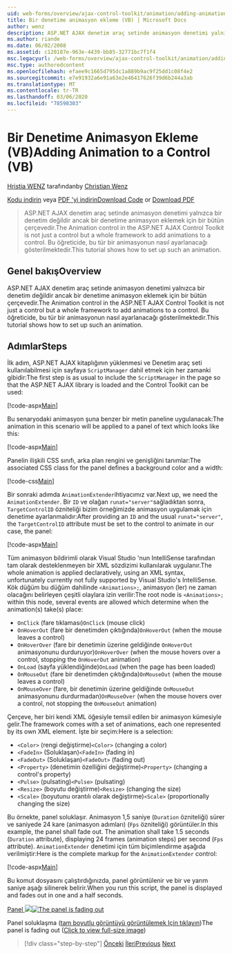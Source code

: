 ```yaml
---
uid: web-forms/overview/ajax-control-toolkit/animation/adding-animation-to-a-control-vb
title: Bir denetime animasyon ekleme (VB) | Microsoft Docs
author: wenz
description: ASP.NET AJAX denetim araç setinde animasyon denetimi yalnızca bir denetim değildir ancak bir denetime animasyon eklemek için bir bütün çerçevedir. Bu öğreticide nasıl yapılacağı gösterilmektedir...
ms.author: riande
ms.date: 06/02/2008
ms.assetid: c120187e-963e-4439-bb85-32771bc7f1f4
msc.legacyurl: /web-forms/overview/ajax-control-toolkit/animation/adding-animation-to-a-control-vb
msc.type: authoredcontent
ms.openlocfilehash: efaee9c1665d795dc1a889b9ac9f25dd1c08f4e2
ms.sourcegitcommit: e7e91932a6e91a63e2e46417626f39d6b244a3ab
ms.translationtype: MT
ms.contentlocale: tr-TR
ms.lasthandoff: 03/06/2020
ms.locfileid: "78598303"
---
```

# <a name="adding-animation-to-a-control-vb"></a><span data-ttu-id="be885-104">Bir Denetime Animasyon Ekleme (VB)</span><span class="sxs-lookup"><span data-stu-id="be885-104">Adding Animation to a Control (VB)</span></span>

<span data-ttu-id="be885-105">[Hristia WENZ](https://github.com/wenz) tarafından</span><span class="sxs-lookup"><span data-stu-id="be885-105">by [Christian Wenz](https://github.com/wenz)</span></span>

<span data-ttu-id="be885-106">[Kodu indirin](https://download.microsoft.com/download/f/9/a/f9a26acd-8df4-4484-8a18-199e4598f411/Animation1.vb.zip) veya [PDF 'yi indirin](https://download.microsoft.com/download/6/7/1/6718d452-ff89-4d3f-a90e-c74ec2d636a3/animation1VB.pdf)</span><span class="sxs-lookup"><span data-stu-id="be885-106">[Download Code](https://download.microsoft.com/download/f/9/a/f9a26acd-8df4-4484-8a18-199e4598f411/Animation1.vb.zip) or [Download PDF](https://download.microsoft.com/download/6/7/1/6718d452-ff89-4d3f-a90e-c74ec2d636a3/animation1VB.pdf)</span></span>

> <span data-ttu-id="be885-107">ASP.NET AJAX denetim araç setinde animasyon denetimi yalnızca bir denetim değildir ancak bir denetime animasyon eklemek için bir bütün çerçevedir.</span><span class="sxs-lookup"><span data-stu-id="be885-107">The Animation control in the ASP.NET AJAX Control Toolkit is not just a control but a whole framework to add animations to a control.</span></span> <span data-ttu-id="be885-108">Bu öğreticide, bu tür bir animasyonun nasıl ayarlanacağı gösterilmektedir.</span><span class="sxs-lookup"><span data-stu-id="be885-108">This tutorial shows how to set up such an animation.</span></span>

## <a name="overview"></a><span data-ttu-id="be885-109">Genel bakış</span><span class="sxs-lookup"><span data-stu-id="be885-109">Overview</span></span>

<span data-ttu-id="be885-110">ASP.NET AJAX denetim araç setinde animasyon denetimi yalnızca bir denetim değildir ancak bir denetime animasyon eklemek için bir bütün çerçevedir.</span><span class="sxs-lookup"><span data-stu-id="be885-110">The Animation control in the ASP.NET AJAX Control Toolkit is not just a control but a whole framework to add animations to a control.</span></span> <span data-ttu-id="be885-111">Bu öğreticide, bu tür bir animasyonun nasıl ayarlanacağı gösterilmektedir.</span><span class="sxs-lookup"><span data-stu-id="be885-111">This tutorial shows how to set up such an animation.</span></span>

## <a name="steps"></a><span data-ttu-id="be885-112">Adımlar</span><span class="sxs-lookup"><span data-stu-id="be885-112">Steps</span></span>

<span data-ttu-id="be885-113">İlk adım, ASP.NET AJAX kitaplığının yüklenmesi ve Denetim araç seti kullanılabilmesi için sayfaya `ScriptManager` dahil etmek için her zamanki gibidir:</span><span class="sxs-lookup"><span data-stu-id="be885-113">The first step is as usual to include the `ScriptManager` in the page so that the ASP.NET AJAX library is loaded and the Control Toolkit can be used:</span></span>

[!code-aspx[Main](adding-animation-to-a-control-vb/samples/sample1.aspx)]

<span data-ttu-id="be885-114">Bu senaryodaki animasyon şuna benzer bir metin paneline uygulanacak:</span><span class="sxs-lookup"><span data-stu-id="be885-114">The animation in this scenario will be applied to a panel of text which looks like this:</span></span>

[!code-aspx[Main](adding-animation-to-a-control-vb/samples/sample2.aspx)]

<span data-ttu-id="be885-115">Panelin ilişkili CSS sınıfı, arka plan rengini ve genişliğini tanımlar:</span><span class="sxs-lookup"><span data-stu-id="be885-115">The associated CSS class for the panel defines a background color and a width:</span></span>

[!code-css[Main](adding-animation-to-a-control-vb/samples/sample3.css)]

<span data-ttu-id="be885-116">Bir sonraki adımda `AnimationExtender`ihtiyacımız var.</span><span class="sxs-lookup"><span data-stu-id="be885-116">Next up, we need the `AnimationExtender`.</span></span> <span data-ttu-id="be885-117">Bir `ID` ve olağan `runat="server"`sağladıktan sonra, `TargetControlID` özniteliği bizim örneğimizde animasyon uygulamak için denetime ayarlanmalıdır:</span><span class="sxs-lookup"><span data-stu-id="be885-117">After providing an `ID` and the usual `runat="server"`, the `TargetControlID` attribute must be set to the control to animate in our case, the panel:</span></span>

[!code-aspx[Main](adding-animation-to-a-control-vb/samples/sample4.aspx)]

<span data-ttu-id="be885-118">Tüm animasyon bildirimli olarak Visual Studio 'nun IntelliSense tarafından tam olarak desteklenmeyen bir XML sözdizimi kullanılarak uygulanır.</span><span class="sxs-lookup"><span data-stu-id="be885-118">The whole animation is applied declaratively, using an XML syntax, unfortunately currently not fully supported by Visual Studio's IntelliSense.</span></span> <span data-ttu-id="be885-119">Kök düğüm bu düğüm dahilinde `<Animations>;`, animasyon (ler) ne zaman olacağını belirleyen çeşitli olaylara izin verilir:</span><span class="sxs-lookup"><span data-stu-id="be885-119">The root node is `<Animations>;` within this node, several events are allowed which determine when the animation(s) take(s) place:</span></span>

- <span data-ttu-id="be885-120">`OnClick` (fare tıklaması)</span><span class="sxs-lookup"><span data-stu-id="be885-120">`OnClick` (mouse click)</span></span>
- <span data-ttu-id="be885-121">`OnHoverOut` (fare bir denetimden çıktığında)</span><span class="sxs-lookup"><span data-stu-id="be885-121">`OnHoverOut` (when the mouse leaves a control)</span></span>
- <span data-ttu-id="be885-122">`OnHoverOver` (fare bir denetimin üzerine geldiğinde `OnHoverOut` animasyonunu durduruyor)</span><span class="sxs-lookup"><span data-stu-id="be885-122">`OnHoverOver` (when the mouse hovers over a control, stopping the `OnHoverOut` animation)</span></span>
- <span data-ttu-id="be885-123">`OnLoad` (sayfa yüklendiğinde)</span><span class="sxs-lookup"><span data-stu-id="be885-123">`OnLoad` (when the page has been loaded)</span></span>
- <span data-ttu-id="be885-124">`OnMouseOut` (fare bir denetimden çıktığında)</span><span class="sxs-lookup"><span data-stu-id="be885-124">`OnMouseOut` (when the mouse leaves a control)</span></span>
- <span data-ttu-id="be885-125">`OnMouseOver` (fare, bir denetimin üzerine geldiğinde `OnMouseOut` animasyonunu durdurmadan)</span><span class="sxs-lookup"><span data-stu-id="be885-125">`OnMouseOver` (when the mouse hovers over a control, not stopping the `OnMouseOut` animation)</span></span>

<span data-ttu-id="be885-126">Çerçeve, her biri kendi XML öğesiyle temsil edilen bir animasyon kümesiyle gelir.</span><span class="sxs-lookup"><span data-stu-id="be885-126">The framework comes with a set of animations, each one represented by its own XML element.</span></span> <span data-ttu-id="be885-127">İşte bir seçim:</span><span class="sxs-lookup"><span data-stu-id="be885-127">Here is a selection:</span></span>

- <span data-ttu-id="be885-128">`<Color>` (rengi değiştirme)</span><span class="sxs-lookup"><span data-stu-id="be885-128">`<Color>` (changing a color)</span></span>
- <span data-ttu-id="be885-129">`<FadeIn>` (Soluklaşan)</span><span class="sxs-lookup"><span data-stu-id="be885-129">`<FadeIn>` (fading in)</span></span>
- <span data-ttu-id="be885-130">`<FadeOut>` (Soluklaşan)</span><span class="sxs-lookup"><span data-stu-id="be885-130">`<FadeOut>` (fading out)</span></span>
- <span data-ttu-id="be885-131">`<Property>` (denetimin özelliğini değiştirme)</span><span class="sxs-lookup"><span data-stu-id="be885-131">`<Property>` (changing a control's property)</span></span>
- <span data-ttu-id="be885-132">`<Pulse>` (pulsating)</span><span class="sxs-lookup"><span data-stu-id="be885-132">`<Pulse>` (pulsating)</span></span>
- <span data-ttu-id="be885-133">`<Resize>` (boyutu değiştirme)</span><span class="sxs-lookup"><span data-stu-id="be885-133">`<Resize>` (changing the size)</span></span>
- <span data-ttu-id="be885-134">`<Scale>` (boyutunu orantılı olarak değiştirme)</span><span class="sxs-lookup"><span data-stu-id="be885-134">`<Scale>` (proportionally changing the size)</span></span>

<span data-ttu-id="be885-135">Bu örnekte, panel soluklaşır. Animasyon 1,5 saniye (`Duration` özniteliği) sürer ve saniyede 24 kare (animasyon adımları) (`Fps` özniteliği) görüntüler.</span><span class="sxs-lookup"><span data-stu-id="be885-135">In this example, the panel shall fade out. The animation shall take 1.5 seconds (`Duration` attribute), displaying 24 frames (animation steps) per second (`Fps` attribute).</span></span> <span data-ttu-id="be885-136">`AnimationExtender` denetimi için tüm biçimlendirme aşağıda verilmiştir:</span><span class="sxs-lookup"><span data-stu-id="be885-136">Here is the complete markup for the `AnimationExtender` control:</span></span>

[!code-aspx[Main](adding-animation-to-a-control-vb/samples/sample5.aspx)]

<span data-ttu-id="be885-137">Bu komut dosyasını çalıştırdığınızda, panel görüntülenir ve bir ve yarım saniye aşağı silinerek belirir.</span><span class="sxs-lookup"><span data-stu-id="be885-137">When you run this script, the panel is displayed and fades out in one and a half seconds.</span></span>

<span data-ttu-id="be885-138">[Panel ![](adding-animation-to-a-control-vb/_static/image2.png)](adding-animation-to-a-control-vb/_static/image1.png)</span><span class="sxs-lookup"><span data-stu-id="be885-138">[![The panel is fading out](adding-animation-to-a-control-vb/_static/image2.png)](adding-animation-to-a-control-vb/_static/image1.png)</span></span>

<span data-ttu-id="be885-139">Panel soluklaşma ([tam boyutlu görüntüyü görüntülemek Için tıklayın](adding-animation-to-a-control-vb/_static/image3.png))</span><span class="sxs-lookup"><span data-stu-id="be885-139">The panel is fading out ([Click to view full-size image](adding-animation-to-a-control-vb/_static/image3.png))</span></span>

> [!div class="step-by-step"]
> <span data-ttu-id="be885-140">[Önceki](dynamically-controlling-updatepanel-animations-cs.md)
> [İleri](executing-several-animations-at-the-same-time-vb.md)</span><span class="sxs-lookup"><span data-stu-id="be885-140">[Previous](dynamically-controlling-updatepanel-animations-cs.md)
[Next](executing-several-animations-at-the-same-time-vb.md)</span></span>
